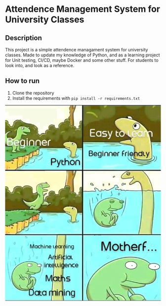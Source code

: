 # Attendence Management System for University Classes

## Description

This project is a simple attendence managament system for university classes.
Made to update my knowledge of Python, and as a learning project for Unit testing, CI/CD,
maybe Docker and some other stuff. For students to look into, and look as a reference.

## How to run

1. Clone the repository
2. Install the requirements with `pip install -r requirements.txt`

![Meme](snake-meme.jpg)
